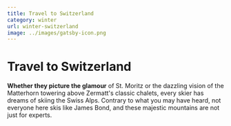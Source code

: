 ```yaml
---
title: Travel to Switzerland
category: winter
url: winter-switzerland
image: ../images/gatsby-icon.png
---
```


# Travel to Switzerland

**Whether they picture the glamour** of St. Moritz or the dazzling vision of the 
Matterhorn towering above Zermatt's classic chalets, every skier has dreams of skiing 
the Swiss Alps. Contrary to what you may have heard, not everyone here skis like 
James Bond, and these majestic mountains are not just for experts.